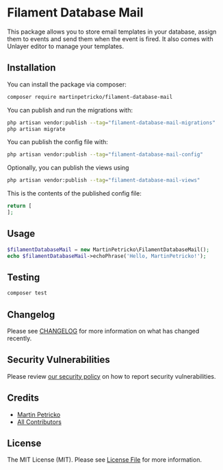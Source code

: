 # Filament Database Mail

This package allows you to store email templates in your database, assign them to events and send them when the event is
fired. It also comes with Unlayer editor to manage your templates.

## Installation

You can install the package via composer:

```bash
composer require martinpetricko/filament-database-mail
```

You can publish and run the migrations with:

```bash
php artisan vendor:publish --tag="filament-database-mail-migrations"
php artisan migrate
```

You can publish the config file with:

```bash
php artisan vendor:publish --tag="filament-database-mail-config"
```

Optionally, you can publish the views using

```bash
php artisan vendor:publish --tag="filament-database-mail-views"
```

This is the contents of the published config file:

```php
return [
];
```

## Usage

```php
$filamentDatabaseMail = new MartinPetricko\FilamentDatabaseMail();
echo $filamentDatabaseMail->echoPhrase('Hello, MartinPetricko!');
```

## Testing

```bash
composer test
```

## Changelog

Please see [CHANGELOG](CHANGELOG.md) for more information on what has changed recently.

## Security Vulnerabilities

Please review [our security policy](../../security/policy) on how to report security vulnerabilities.

## Credits

- [Martin Petricko](https://github.com/MartinPetricko)
- [All Contributors](../../contributors)

## License

The MIT License (MIT). Please see [License File](LICENSE.md) for more information.
